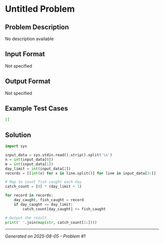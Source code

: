 # Untitled Problem

## Problem Description
No description available

## Input Format
Not specified

## Output Format
Not specified

## Example Test Cases
```json
[]
```

## Solution
```python
import sys

input_data = sys.stdin.read().strip().split('\n')
n = int(input_data[0])
m = int(input_data[1])
day_limit = int(input_data[2])
records = [[int(x) for x in line.split()] for line in input_data[3:]]

# Map to count fish caught each day
catch_count = [0] * (day_limit + 1)

for record in records:
    day_caught, fish_caught = record
    if day_caught <= day_limit:
        catch_count[day_caught] += fish_caught

# Output the result
print(' '.join(map(str, catch_count[1:])))
```

---
*Generated on 2025-08-05 - Problem #1*